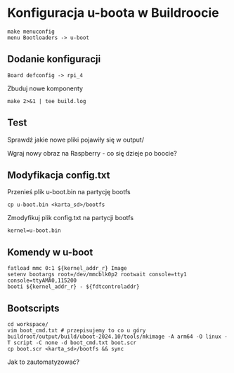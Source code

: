# Konfiguracja u-boota w Buildroocie

    make menuconfig
    menu Bootloaders -> u-boot 

## Dodanie konfiguracji

    Board defconfig -> rpi_4 

Zbuduj nowe komponenty

    make 2>&1 | tee build.log

## Test

Sprawdź jakie nowe pliki pojawiły się w output/

Wgraj nowy obraz na Raspberry - co się dzieje po boocie?

## Modyfikacja config.txt 

Przenieś plik u-boot.bin na partycję bootfs

    cp u-boot.bin <karta_sd>/bootfs

Zmodyfikuj plik config.txt na partycji bootfs

    kernel=u-boot.bin

## Komendy w u-boot

    fatload mmc 0:1 ${kernel_addr_r} Image
    setenv bootargs root=/dev/mmcblk0p2 rootwait console=tty1 console=ttyAMA0,115200
    booti ${kernel_addr_r} - ${fdtcontroladdr}

## Bootscripts

    cd workspace/
    vim boot_cmd.txt # przepisujemy to co u góry
    buildroot/output/build/uboot-2024.10/tools/mkimage -A arm64 -O linux -T script -C none -d boot_cmd.txt boot.scr
    cp boot.scr <karta_sd>/bootfs && sync

Jak to zautomatyzować?

